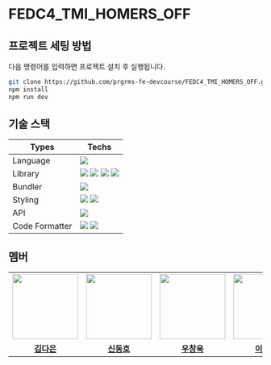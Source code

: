 # FEDC4_TMI_HOMERS_OFF

## 프로젝트 세팅 방법

다음 명령어를 입력하면 프로젝트 설치 후 실행됩니다.

```bash
git clone https://github.com/prgrms-fe-devcourse/FEDC4_TMI_HOMERS_OFF.git && cd FEDC4_TMI_HOMERS_OFF
npm install
npm run dev
```


## 기술 스택
| Types       | Techs                               |
| -------------- | ----------------------------------- |
| Language       | <img src="https://img.shields.io/badge/TypeScript-3178C6?style=flat&logo=TypeScript&logoColor=white"/> |
| Library    | <img src="https://img.shields.io/badge/React-61DAFB?style=flat&logo=React&logoColor=white"/> <img src="https://img.shields.io/badge/React Query-FF4154?style=flat&logo=React Query&logoColor=white"/> <img src="https://img.shields.io/badge/React Router-CA4245?style=flat&logo=React Router&logoColor=white"/> <img src="https://img.shields.io/badge/React Hook Form-EC5990?style=flat&logo=reacthookform&logoColor=white"/> |
| Bundler        | <img src="https://img.shields.io/badge/vite-646CFF?style=flat&logo=vite&logoColor=white"/> |
| Styling        | <img src="https://img.shields.io/badge/Tailwind CSS-06B6D4?style=flat&logo=tailwindcss&logoColor=white"/> <img src="https://img.shields.io/badge/storybook-FF4785?style=flat&logo=storybook&logoColor=white"/> |
| API            | <img src="https://img.shields.io/badge/axios-5A29E4?style=flat&logo=axios&logoColor=white"/> |
| Code Formatter | <img src="https://img.shields.io/badge/eslint-4B32C3?style=flat&logo=eslint&logoColor=white"/> <img src="https://img.shields.io/badge/prettier-F7B93E?style=flat&logo=prettier&logoColor=white"/>|

## 멤버
<table>
 <tr>
    <td align="center"><a href="https://github.com/GBAJS754"><img src="https://avatars.githubusercontent.com/GBAJS754" width="130px;" alt=""></a></td>
    <td align="center"><a href="https://github.com/khakhid"><img src="https://avatars.githubusercontent.com/khakhid" width="130px;" alt=""></a></td>
    <td align="center"><a href="https://github.com/wukdddang"><img src="https://avatars.githubusercontent.com/wukdddang" width="130px;" alt=""></a></td>
    <td align="center"><a href="https://github.com/colorkite10"><img src="https://avatars.githubusercontent.com/colorkite10" width="130px;" alt=""></a></td>
    <td align="center"><a href="https://github.com/DongjaJ"><img src="https://avatars.githubusercontent.com/DongjaJ" width="130px;" alt=""></a></td>
  </tr>
  <tr>
    <td align="center"><a href="https://github.com/GBAJS754"><b>김다은</b></a></td>
    <td align="center"><a href="https://github.com/khakhid"><b>신동호</b></a></td>
    <td align="center"><a href="https://github.com/wukdddang"><b>우창욱<b></b></a></td>
    <td align="center"><a href="https://github.com/colorkite10"><b>이채연</b></a></td>
    <td align="center"><a href="https://github.com/DongjaJ"><b>정동환</b></a></td>
  </tr>
</table>

